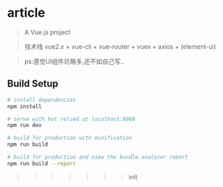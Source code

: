 
# article
> A Vue.js project

> 技术栈 vue2.x + vue-cli + vue-router + vuex + axios + (element-ui)

> ps:感觉UI组件坑略多,还不如自己写..


## Build Setup

``` bash
# install dependencies
npm install

# serve with hot reload at localhost:8080
npm run dev

# build for production with minification
npm run build

# build for production and view the bundle analyzer report
npm run build --report
```
>>>>>>> init

